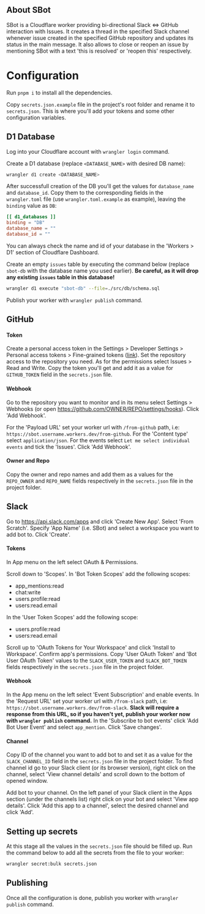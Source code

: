 ## About SBot

SBot is a Cloudflare worker providing bi-directional Slack <=> GitHub interaction with Issues. It creates a thread in the specified Slack channel whenever issue created in the specified GitHub repository and updates its status in the main message. It also allows to close or reopen an issue by mentioning SBot with a text 'this is resolved' or 'reopen this' respectively.

# Configuration

Run `pnpm i` to install all the dependencies.

Copy `secrets.json.example` file in the project's root folder and rename it to `secrets.json`. This is where you'll add your tokens and some other configuration variables.

## D1 Database

Log into your Cloudflare account with `wrangler login` command.

Create a D1 database (replace `<DATABASE_NAME>` with desired DB name):

```bash
wrangler d1 create <DATABASE_NAME>
```

After successfull creation of the DB you'll get the values for `database_name` and `database_id`. Copy them to the corresponding fields in the `wrangler.toml` file (use `wrangler.toml.example` as example), leaving the `binding` value as `DB`:

```toml
[[ d1_databases ]]
binding = "DB"
database_name = ""
database_id = ""
```

You can always check the name and id of your database in the 'Workers > D1' section of Cloudflare Dashboard.

Create an empty `issues` table by executing the command below (replace `sbot-db` with the database name you used earlier). **Be careful, as it will drop any existing `issues` table in this database!**

```bash
wrangler d1 execute "sbot-db" --file=./src/db/schema.sql
```

Publish your worker with `wrangler publish` command.

## GitHub

#### Token

Create a personal access token in the Settings > Developer Settings > Personal access tokens > Fine-grained tokens ([link](https://github.com/settings/tokens?type=beta)). Set the repository access to the repository you need. As for the permissions select Issues > Read and Write. Copy the token you'll get and add it as a value for `GITHUB_TOKEN` field in the `secrets.json` file.

#### Webhook

Go to the repository you want to monitor and in its menu select Settings > Webhooks (or open https://github.com/OWNER/REPO/settings/hooks). Click 'Add Webhook'.

For the 'Payload URL' set your worker url with `/from-github` path, i.e: `https://sbot.username.workers.dev/from-github`.
For the 'Content type' select `application/json`.
For the events select `Let me select individual events` and tick the 'Issues'. Click 'Add Webhook'.

#### Owner and Repo

Copy the owner and repo names and add them as a values for the `REPO_OWNER` and `REPO_NAME` fields respectively in the `secrets.json` file in the project folder.

## Slack

Go to https://api.slack.com/apps and click 'Create New App'. Select 'From Scratch'. Specify 'App Name' (i.e. SBot) and select a workspace you want to add bot to. Click 'Create'.

#### Tokens

In App menu on the left select OAuth & Permissions.

Scroll down to 'Scopes'. In 'Bot Token Scopes' add the following scopes:

- app_mentions:read
- chat:write
- users.profile:read
- users:read.email

In the 'User Token Scopes' add the following scope:

- users.profile:read
- users:read.email

Scroll up to 'OAuth Tokens for Your Workspace' and click 'Install to Workspace'. Confirm app's permissions. Copy 'User OAuth Token' and 'Bot User OAuth Token' values to the `SLACK_USER_TOKEN` and `SLACK_BOT_TOKEN` fields respectively in the `secrets.json` file in the project folder.

#### Webhook

In the App menu on the left select 'Event Subscription' and enable events. In the 'Request URL' set your worker url with `/from-slack` path, i.e: `https://sbot.username.workers.dev/from-slack`. **Slack will require a response from this URL, so if you haven't yet, publish your worker now with `wrangler publish` command.**
In the 'Subscribe to bot events' click 'Add Bot User Event' and select `app_mention`. Click 'Save changes'.

#### Channel

Copy ID of the channel you want to add bot to and set it as a value for the `SLACK_CHANNEL_ID` field in the `secrets.json` file in the project folder. To find channel id go to your Slack client (or its browser version), right click on the channel, select 'View channel details' and scroll down to the bottom of opened window.

Add bot to your channel. On the left panel of your Slack client in the Apps section (under the channels list) right click on your bot and select 'View app details'. Click 'Add this app to a channel', select the desired channel and click 'Add'.

## Setting up secrets

At this stage all the values in the `secrets.json` file should be filled up. Run the command below to add all the secrets from the file to your worker:

```bash
wrangler secret:bulk secrets.json
```

## Publishing

Once all the configuration is done, publish you worker with `wrangler publish` command.
